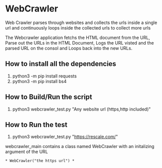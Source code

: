 # WebCrawler
Web Crawler parses through websites and collects the urls inside a single url and continuously loops inside the collected urls to collect more urls

The Webcrawler application fetchs the HTML document from the URL, Parse out the URLs in the HTML Document, Logs the URL visted and the parsed URL on the consol and Loops back into the new URLs. 

## How to install all the dependencies
1. python3 -m pip install requests
2. python3 -m pip install bs4 

## How to Build/Run the script
1. python3 webcrawler_test.py "Any website url (https,http included)"


## How to Run the test
1. python3 webcrawler_test.py "https://rescale.com/"

webcrawler_main contains a class named WebCrawler with an initalizing argument of the URL

    * WebCrawler("the https url") *

